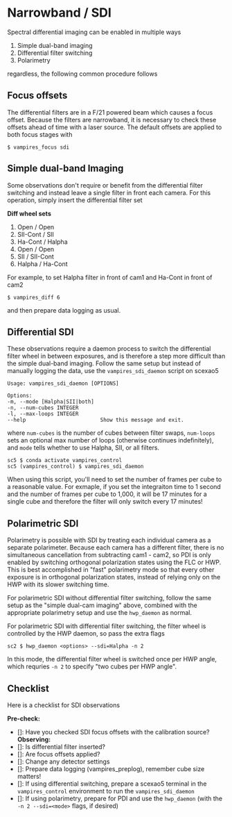# Narrowband / SDI

Spectral differential imaging can be enabled in multiple ways

1. Simple dual-band imaging
2. Differential filter switching
3. Polarimetry

regardless, the following common procedure follows

## Focus offsets

The differential filters are in a F/21 powered beam which causes a focus offset. Because the filters are narrowband, it is necessary to check these offsets ahead of time with a laser source. The default offsets are applied to both focus stages with

    $ vampires_focus sdi

## Simple dual-band Imaging

Some observations don't require or benefit from the differential filter switching and instead leave a single filter in front each camera. For this operation, simply insert the differential filter set

**Diff wheel sets**
1. Open / Open
2. SII-Cont / SII
3. Ha-Cont / Halpha
4. Open / Open
5. SII / SII-Cont
6. Halpha / Ha-Cont

For example, to set Halpha filter in front of cam1 and Ha-Cont in front of cam2

    $ vampires_diff 6

and then prepare data logging as usual.

## Differential SDI

These observations require a daemon process to switch the differential filter wheel in between exposures, and is therefore a step more difficult than the simple dual-band imaging. Follow the same setup but instead of manually logging the data, use the `vampires_sdi_daemon` script on scexao5

    Usage: vampires_sdi_daemon [OPTIONS]

    Options:
    -m, --mode [Halpha|SII|both]
    -n, --num-cubes INTEGER
    -l, --max-loops INTEGER
    --help                        Show this message and exit.

where `num-cubes` is the number of cubes between filter swaps, `num-loops` sets an optional max number of loops (otherwise continues indefinitely), and `mode` tells whether to use Halpha, SII, or all filters.

    sc5 $ conda activate vampires_control
    sc5 (vampires_control) $ vampires_sdi_daemon

When using this script, you'll need to set the number of frames per cube to a reasonable value. For exmaple, if you set the integraiton time to 1 second and the number of frames per cube to 1,000, it will be 17 minutes for a single cube and therefore the filter will only switch every 17 minutes!

## Polarimetric SDI

Polarimetry is possible with SDI by treating each individual camera as a separate polarimeter. Because each camera has a different filter, there is no simultaneous cancellation from subtracting cam1 - cam2, so PDI is only enabled by switching orthogonal polarization states using the FLC or HWP. This is best accomplished in "fast" polarimetry mode so that every other exposure is in orthogonal polarization states, instead of relying only on the HWP with its slower switching time.

For polarimetric SDI without differential filter switching, follow the same setup as the "simple dual-cam imaging" above, combined with the appropriate polarimetry setup and use the `hwp_daemon` as normal.

For polarimetric SDI with differential filter switching, the filter wheel is controlled by the HWP daemon, so pass the extra flags

    sc2 $ hwp_daemon <options> --sdi=Halpha -n 2

In this mode, the differential filter wheel is switched once per HWP angle, which requries `-n 2` to specify "two cubes per HWP angle". 

## Checklist

Here is a checklist for SDI observations

**Pre-check:**
- []: Have you checked SDI focus offsets with the calibration source?
**Observing:**
- []: Is differential filter inserted?
- []: Are focus offsets applied?
- []: Change any detector settings
- []: Prepare data logging (vampires_preplog), remember cube size matters!
- []: If using differential switching, prepare a scexao5 terminal in the `vampires_control` environment to run the `vampires_sdi_daemon`
- []: If using polarimetry, prepare for PDI and use the `hwp_daemon` (with the `-n 2 --sdi=<mode>` flags, if desired)
